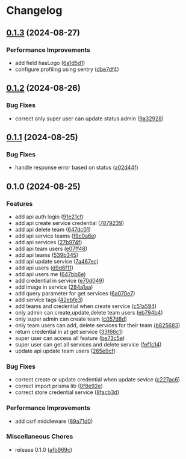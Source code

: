 # Changelog

## [0.1.3](https://github.com/bps-kota-bontang/serambi-api/compare/v0.1.2...v0.1.3) (2024-08-27)


### Performance Improvements

* add field hasLogo ([6a1d5d1](https://github.com/bps-kota-bontang/serambi-api/commit/6a1d5d151d8547bc7fbd366a2318be1cae171e8c))
* configure profiling using sentry ([dbe7df4](https://github.com/bps-kota-bontang/serambi-api/commit/dbe7df4fdc6dd8c12b4d0c56214caaa5021fed54))

## [0.1.2](https://github.com/bps-kota-bontang/serambi-api/compare/v0.1.1...v0.1.2) (2024-08-26)


### Bug Fixes

* correct only super user can update status admin ([9a32928](https://github.com/bps-kota-bontang/serambi-api/commit/9a329280d8058b0726ebb4f25b5ac62bcc0626e3))

## [0.1.1](https://github.com/bps-kota-bontang/serambi-api/compare/v0.1.0...v0.1.1) (2024-08-25)


### Bug Fixes

* handle response error based on status ([a02d44f](https://github.com/bps-kota-bontang/serambi-api/commit/a02d44f90e2acce1c50924e1503843edac45a395))

## 0.1.0 (2024-08-25)


### Features

* add api auth login ([91e21cf](https://github.com/bps-kota-bontang/serambi-api/commit/91e21cf280118e1a889166cfaf2fe1b89d95f1d6))
* add api create service credential ([7879239](https://github.com/bps-kota-bontang/serambi-api/commit/7879239392269d032e05767cddd15a922e6bd308))
* add api delete team ([647dc01](https://github.com/bps-kota-bontang/serambi-api/commit/647dc010a68a9ea5577952c43ceb47dc5a7390cc))
* add api service teams ([f9c0a6e](https://github.com/bps-kota-bontang/serambi-api/commit/f9c0a6eafebca5e8e86824d165e9e7daf43be328))
* add api services ([27b974f](https://github.com/bps-kota-bontang/serambi-api/commit/27b974f6d9c5615ab2efe94c8807c09c327463e1))
* add api team users ([e07ff48](https://github.com/bps-kota-bontang/serambi-api/commit/e07ff48380cb2bd4185f6c38627c4f1f3a367965))
* add api teams ([539b345](https://github.com/bps-kota-bontang/serambi-api/commit/539b3459fb317570092f7e21d9f2848d01bc1962))
* add api update service ([7a467ec](https://github.com/bps-kota-bontang/serambi-api/commit/7a467ec26eac26bda4545020159894449838370d))
* add api users ([d9d6f11](https://github.com/bps-kota-bontang/serambi-api/commit/d9d6f11e708a03bd3e4956429b76648a63ae2fd8))
* add api users me ([647bb6e](https://github.com/bps-kota-bontang/serambi-api/commit/647bb6e655ff3e1056be0ab76ff834231369d09a))
* add credential in service ([e70d049](https://github.com/bps-kota-bontang/serambi-api/commit/e70d0493f1d8980dd663effbe3843c67edb54117))
* add image in service ([284a1aa](https://github.com/bps-kota-bontang/serambi-api/commit/284a1aa5a7b851692715c57320d3cfb23d9e10ea))
* add query parameter for get services ([6a070e7](https://github.com/bps-kota-bontang/serambi-api/commit/6a070e71809af2bee543d53b1e699b03ae79712f))
* add service tags ([42ebfe3](https://github.com/bps-kota-bontang/serambi-api/commit/42ebfe3435e0523d064f3c2b8381209a4b60e17e))
* add teams and credential when create service ([c51a594](https://github.com/bps-kota-bontang/serambi-api/commit/c51a59423cc48460a69bb424c78267eeaaf69751))
* only admin can create,update,delete team users ([eb794b4](https://github.com/bps-kota-bontang/serambi-api/commit/eb794b41b5f0a673cf57ac24dbb4f338a0c26604))
* only super admin can create team ([c057d8d](https://github.com/bps-kota-bontang/serambi-api/commit/c057d8da0fe54de6ae6cf0e871c6b8ad0011e49b))
* only team users can add, delete services for their team ([b825683](https://github.com/bps-kota-bontang/serambi-api/commit/b8256834eb99847f087a2699361d6fbd420d0eff))
* return credential in at get service ([33f66c1](https://github.com/bps-kota-bontang/serambi-api/commit/33f66c1e52fcc894886c76b6a6d275375034d349))
* super user can access all feature ([be73c5e](https://github.com/bps-kota-bontang/serambi-api/commit/be73c5e27849c3e606f11367b1385c0c50be64a7))
* super user can get all services and delete service ([fef1c14](https://github.com/bps-kota-bontang/serambi-api/commit/fef1c14b94056f198f978f9bd45f32826864bd89))
* update api update team users ([265e9cf](https://github.com/bps-kota-bontang/serambi-api/commit/265e9cff0c0e05563b8906588a74e594c0131c1b))


### Bug Fixes

* correct create or update credential when update sevice ([c227ac6](https://github.com/bps-kota-bontang/serambi-api/commit/c227ac63a5c7de3bdc8c1d53ecf4a319aac0848f))
* correct import prisma lib ([0f8e92e](https://github.com/bps-kota-bontang/serambi-api/commit/0f8e92e86ee5eedb95b9bd3f82a4b1ae11c5af81))
* correct store credential service ([8facb3d](https://github.com/bps-kota-bontang/serambi-api/commit/8facb3dc24dbcb1cb462e43457b58e1b3dac997e))


### Performance Improvements

* add csrf middleware ([89a71d0](https://github.com/bps-kota-bontang/serambi-api/commit/89a71d07c2a0bda1e350670b265cdf227bb3ac73))


### Miscellaneous Chores

* release 0.1.0 ([afb969c](https://github.com/bps-kota-bontang/serambi-api/commit/afb969c712b53e999dd2af0d89ccff9d4ac8eb82))
